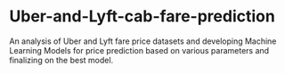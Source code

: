 # Uber-and-Lyft-cab-fare-prediction
An analysis of Uber and Lyft fare price  datasets and developing Machine Learning Models for price  prediction based on various parameters and finalizing on the best model.
